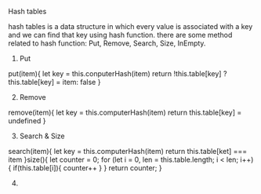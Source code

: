 Hash tables 

hash tables is a data structure in which every value is associated with a key and we can find that key using hash function. there are some method related to hash function: Put, Remove, Search, Size, InEmpty. 

1. Put
 
  put(item){
    let key = this.conputerHash(item)
    return !this.table[key] ? this.table[key] = item: false
}

2. Remove

  remove(item){
      let key = this.computerHash(item)
      return this.table[key] = undefined
  }

3. Search & Size

  search(item){
      let key = this.computerHash(item)
      return this.table[ket] === item
  }size(){
      let counter = 0;
      for (let i = 0, len = this.table.length; i < len; i++){
          if(this.table[i]){
              counter++
          }
      }
      return counter;
  }

  4. 